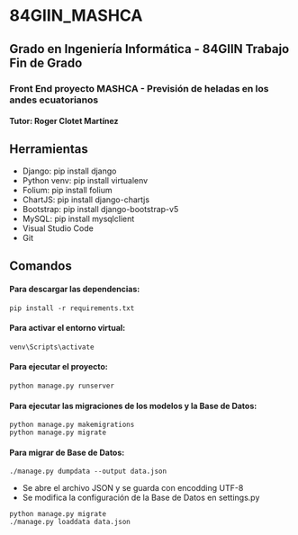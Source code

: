 # 84GIIN_MASHCA

## Grado en Ingeniería Informática - 84GIIN Trabajo Fin de Grado
### Front End proyecto MASHCA - Previsión de heladas en los andes ecuatorianos
#### Tutor: Roger Clotet Martínez

## Herramientas

- Django: pip install django
- Python venv: pip install virtualenv
- Folium: pip install folium
- ChartJS: pip install django-chartjs
- Bootstrap: pip install django-bootstrap-v5
- MySQL: pip install mysqlclient
- Visual Studio Code
- Git

## Comandos
#### Para descargar las dependencias:
```
pip install -r requirements.txt
```
#### Para activar el entorno virtual:
```
venv\Scripts\activate
```

#### Para ejecutar el proyecto: 
```
python manage.py runserver
```

#### Para ejecutar las migraciones de los modelos y la Base de Datos: 
```
python manage.py makemigrations
python manage.py migrate
```

#### Para migrar de Base de Datos:
```
./manage.py dumpdata --output data.json
```
- Se abre el archivo JSON y se guarda con encodding UTF-8
- Se modifica la configuración de la Base de Datos en settings.py
```
python manage.py migrate
./manage.py loaddata data.json
```
